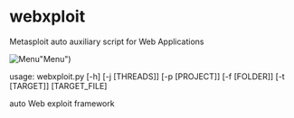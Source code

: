 # webxploit
Metasploit auto auxiliary script for Web Applications

![Menu](https://ibb.co/9n56vxQ)"Menu")
          
usage: webxploit.py [-h] [-j [THREADS]] [-p [PROJECT]] [-f [FOLDER]] [-t [TARGET]] [TARGET_FILE]

auto Web exploit framework
